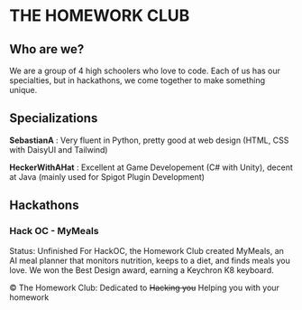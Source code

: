 # THE HOMEWORK CLUB
## Who are we?
We are a group of 4 high schoolers who love to code. Each of us has our specialties, but in hackathons, we come together to make something unique.
## Specializations
**SebastianA**
: Very fluent in Python, pretty good at web design (HTML, CSS with DaisyUI and Tailwind)

**HeckerWithAHat**
: Excellent at Game Developement (C# with Unity), decent at Java (mainly used for Spigot Plugin Development)
## Hackathons
### Hack OC - MyMeals
Status: Unfinished
For HackOC, the Homework Club created MyMeals, an AI meal planner that monitors nutrition, keeps to a diet, and finds meals you love. We won the Best Design award, earning a Keychron K8 keyboard.


©️ The Homework Club: Dedicated to ~~Hacking you~~ Helping you with your homework
